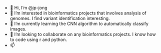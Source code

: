 - 👋 Hi, I’m @jp-jong
- 👀 I’m interested in bioinformatics projects that involves analysis of genomes. I find variant identification interesting.
- 🌱 I’m currently learning the CNN algorithm to automatically classify images.
- 💞️ I’m looking to collaborate on any bioinformatics projects. I know how to code using r and python.
- 📫 

<!---
jp-jong/jp-jong is a ✨ special ✨ repository because its `README.md` (this file) appears on your GitHub profile.
You can click the Preview link to take a look at your changes.
--->
